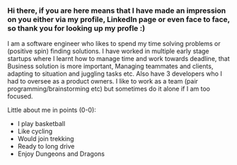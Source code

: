 ### Hi there, if you are here means that I have made an impression on you either via my profile, LinkedIn page or even face to face, so thank you for looking up my profle :) 

I am a software engineer who likes to spend my time solving problems or (positive spin) finding solutions. I have worked in multiple early stage startups where I learnt how to manage time and work towards deadline, that Business solution is more important, Managing teammates and clients, adapting to situation and juggling tasks etc. Also have 3 developers who I had to oversee as a product owners. I like to work as a team (pair programming/brainstorming etc) but sometimes do it alone if I am too focused.

Little about me in points (0-0):
- I play basketball
- Like cycling
- Would join trekking
- Ready to long drive
- Enjoy Dungeons and Dragons

<!--
**AmbarishGK/AmbarishGK** is a ✨ _special_ ✨ repository because its `README.md` (this file) appears on your GitHub profile.

Here are some ideas to get you started:

- 🔭 I’m currently working on ...
- 🌱 I’m currently learning ...
- 👯 I’m looking to collaborate on ...
- 🤔 I’m looking for help with ...
- 💬 Ask me about ...
- 📫 How to reach me: ...
- 😄 Pronouns: ...
- ⚡ Fun fact: ...
-->
